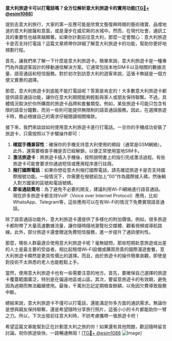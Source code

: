 **意大利旅遊卡可以打電話嗎？全方位解析意大利旅遊卡的實用功能[[TG💪+ @esim1088](https://t.me/s/esim1088)]**

提到去意大利旅行，大家的第一反應可能是欣賞文藝復興時期的藝術瑰寶、品嚐地道的意大利披薩和意面，或是漫步在威尼斯的水城中。然而，在現代社會，通訊工具的重要性也越來越顯著。如果你計劃前往意大利，那麼一定會關心：意大利旅遊卡是否支持打電話？這篇文章將帶你詳細了解意大利旅遊卡的功能，幫助你更好地規劃行程。

首先，讓我們來了解一下什麼是意大利旅遊卡。簡單來說，意大利旅遊卡是一種專門為外國遊客設計的移動通信解決方案。它通常包括本地SIM卡以及相關的數據流量、語音通話和短信服務。對於初次到訪意大利的遊客來說，這張卡無疑是一個方便又實惠的選擇。

那麼，意大利旅遊卡到底能不能打電話呢？答案是肯定的！大多數意大利旅遊卡都提供語音通話功能，讓你在意大利期間能夠輕鬆與家人或朋友保持聯繫。不過，具體情況取決於你所購買的旅遊卡品牌和套餐類型。例如，某些旅遊卡可能只包含有限的語音分鐘數，而另一些則可能提供無限制的語音通話服務。因此，在選擇旅遊卡時，務必根據自己的需求仔細閱讀相關條款。

接下來，我們來談談如何使用意大利旅遊卡進行打電話。一旦你的手機成功安裝了旅遊卡，只需按照以下步驟操作即可：

1. **確認手機兼容性**：確保你的手機支持意大利使用的頻段（通常是GSM網絡）。此外，還需要檢查手機是否已經解鎖，以便正常使用當地SIM卡。
2. **激活旅遊卡**：將旅遊卡插入手機後，按照說明書上的指引完成激活過程。有些旅遊卡可能會要求你通過短信或應用程序進行註冊。
3. **撥打國際電話**：如果你想從意大利撥打國際電話，請先確認旅遊卡是否支持國際撥號功能。一般情況下，你需要在撥號前加上“00”作為國際接入碼，然後輸入對方國家的區號和電話號碼。
4. **節省通話費用**：為了避免不必要的開支，建議利用Wi-Fi網絡進行語音通話。現在許多旅遊卡都支持VoIP（Voice over Internet Protocol）應用，比如WhatsApp、Telegram等，這些應用可以在有Wi-Fi的情況下免費實現語音通話。

除了語音通話功能外，意大利旅遊卡還提供了多樣化的附加價值。例如，很多旅遊卡都附帶了大量高速數據流量，讓你隨時隨地瀏覽社交媒體、觀看視頻或導航路線。此外，部分旅遊卡還會贈送免費短信服務，進一步提升了通訊便利性。

那麼，哪些人群最適合使用意大利旅遊卡呢？毫無疑問，那些短期赴意旅遊或出差的人士是最主要的受益者。相比起租借Wi-Fi設備或購買昂貴的國際漫遊套餐，意大利旅遊卡顯然是更具性價比的選擇。而且，由於旅遊卡的操作簡單直觀，即使是對技術不太熟悉的老人也能輕鬆上手。

當然，使用意大利旅遊卡也有一些需要注意的地方。首先，要確保自己選擇的旅遊卡覆蓋範圍廣泛，特別是在偏遠地區或山區。其次，要留意旅遊卡的有效期，避免因為過期而無法繼續使用。最後，千萬別忘記定期檢查餘額，以免因欠費導致服務中斷。

總結來說，意大利旅遊卡不僅可以打電話，還能滿足你多方面的通訊需求。無論你是想與親友保持聯繫，還是希望隨時分享旅行照片，這張小小的卡片都能助你一臂之力。所以，下次出發前往意大利時，不妨考慮攜帶一張旅遊卡吧！

希望這篇文章能幫到正在計劃意大利之旅的你！如果還有其他問題，歡迎隨時留言討論。祝你旅途愉快，一路暢通無阻！[[TG💪+ @esim1088](https://t.me/s/esim1088) ![Image](https://i.postimg.cc/4NQfJmqS/Snipaste-2025-05-13-00-14-12.png)]